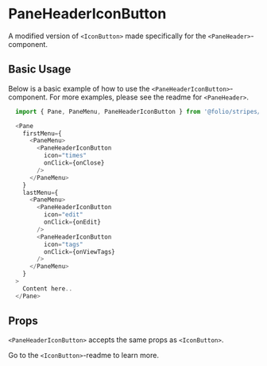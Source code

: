 # PaneHeaderIconButton
A modified version of `<IconButton>` made specifically for the `<PaneHeader>`-component.

## Basic Usage
Below is a basic example of how to use the `<PaneHeaderIconButton>`-component. For more examples, please see the readme for `<PaneHeader>`.

```js
  import { Pane, PaneMenu, PaneHeaderIconButton } from '@folio/stripes/components';

  <Pane
    firstMenu={
      <PaneMenu>
        <PaneHeaderIconButton
          icon="times"
          onClick={onClose}
        />
      </PaneMenu>
    }
    lastMenu={
      <PaneMenu>
        <PaneHeaderIconButton
          icon="edit"
          onClick={onEdit}
        />
        <PaneHeaderIconButton
          icon="tags"
          onClick={onViewTags}
        />
      </PaneMenu>
    }
  >
    Content here..
  </Pane>
```

## Props
`<PaneHeaderIconButton>` accepts the same props as `<IconButton>`. 

Go to the `<IconButton>`-readme to learn more.